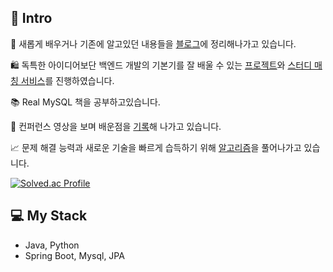 ## 👋 Intro

📝 새롭게 배우거나 기존에 알고있던 내용들을 [블로그](https://mirr-coding.tistory.com)에 정리해나가고 있습니다.

🛍️ 독특한 아이디어보단 백엔드 개발의 기본기를 잘 배울 수 있는 [프로젝트](https://lateral-monarch-62d.notion.site/SHOPPY-Backend-8f3417ab1de54a939b6b53ab7e5c59fd)와 [스터디 매칭 서비스](https://github.com/Team-studywithme/studyWithMe-BackEnd)를 진행하였습니다. 

📚 Real MySQL 책을 공부하고있습니다.

💬 컨퍼런스 영상을 보며 배운점을 [기록](https://mirr-coding.tistory.com/category/Conference)해 나가고 있습니다.

📈 문제 해결 능력과 새로운 기술을 빠르게 습득하기 위해 [알고리즘](https://github.com/chahyoungseok/Algorithm)을 풀어나가고 있습니다.

[![Solved.ac Profile](http://mazassumnida.wtf/api/v2/generate_badge?boj=xodus1623)](https://solved.ac/xodus1623/)

## 💻 My Stack

- Java, Python
- Spring Boot, Mysql, JPA

<!--
**chahyoungseok/chahyoungseok** is a ✨ _special_ ✨ repository because its `README.md` (this file) appears on your GitHub profile.

Here are some ideas to get you started:

- 🔭 I’m currently working on ...
- 🌱 I’m currently learning ...
- 👯 I’m looking to collaborate on ...
- 🤔 I’m looking for help with ...
- 💬 Ask me about ...
- 📫 How to reach me: ...
- 😄 Pronouns: ...
- ⚡ Fun fact: ...
-->

